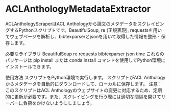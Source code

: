 # ACLAnthologyMetadataExtractor
ACLAnthologyScraperはACL Anthologyから論文のメタデータをスクレイピングするPythonスクリプトです。BeautifulSoup, re (正規表現), requestsを用いてウェブページを解析し、bibtexparserとjsonを用いて取得した情報を整形・保存します。

必要なライブラリ
BeautifulSoup
re
requests
bibtexparser
json
time
これらのパッケージは pip install または conda install コマンドを使用してPython環境にインストールできます。

使用方法
スクリプトをPython環境で実行します。
スクリプトがACL Anthologyからメタデータを自動的にダウンロードして、ローカルに保存します。
注意：このスクリプトはACL Anthologyのウェブサイトの変更に対応するため、定期的に更新が必要です。また、スクレイピングを行う際には適切な間隔を開けてサーバーに負荷をかけないようにしましょう。
